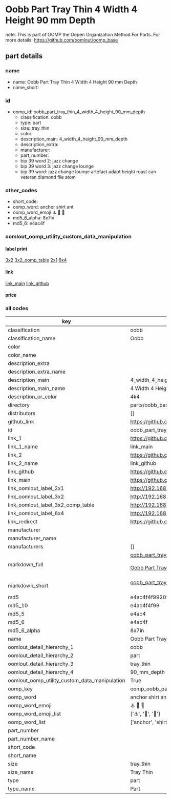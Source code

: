 # Oobb Part Tray Thin 4 Width 4 Height 90 mm Depth  

note: This is part of OOMP the Oopen Organization Method For Parts. For more details: https://github.com/oomlout/oomp_base

##  part details
  







### name
* name: Oobb Part Tray Thin 4 Width 4 Height 90 mm Depth
* name_short: 
### id
* oomp_id: oobb_part_tray_thin_4_width_4_height_90_mm_depth
  * classification: oobb
  * type: part
  * size: tray_thin
  * color: 
  * description_main: 4_width_4_height_90_mm_depth
  * description_extra: 
  * manufacturer: 
  * part_number: 
  * bip 39 word 2: jazz change
  * bip 39 word 3: jazz change lounge
  * bip 39 word: jazz change lounge artefact adapt height roast can veteran diamond file atom

### other_codes
* short_code: 
* oomp_word: anchor shirt ant
* oomp_word_emoji :anchor: :shirt: :ant:
* md5_6_alpha: 8x7in
* md5_6: e4ac4f






### oomlout_oomp_utility_custom_data_manipulation
#### label print
[3x2](http://192.168.1.245:1112/?label=oomp%208x7in)
[3x2_oomp_table](http://192.168.1.108:1112/?label=oomp%208x7in)
[2x1](http://192.168.1.242:1112/?label=oomp%208x7in)
[6x4](http://192.168.1.55:1112/?label=oomp%208x7in)    

#### link

[link_main](https://github.com/oomlout/oomlout_oomp_version_1_messy/tree/main/parts/oobb_part_tray_thin_4_width_4_height_90_mm_depth) [link_github](https://github.com/oomlout/oomlout_oomp_version_1_messy/tree/main/parts/oobb_part_tray_thin_4_width_4_height_90_mm_depth)                             

#### price







### all codes 
| key | value |  
| --- | --- |  
| classification | oobb |  
| classification_name | Oobb |  
| color |  |  
| color_name |  |  
| description_extra |  |  
| description_extra_name |  |  
| description_main | 4_width_4_height_90_mm_depth |  
| description_main_name | 4 Width 4 Height 90 mm Depth |  
| description_or_color | 4k4 |  
| directory | parts/oobb_part_tray_thin_4_width_4_height_90_mm_depth |  
| distributors | [] |  
| github_link | https://github.com/oomlout/oomlout_oomp_part_src/tree/main/parts/oobb_part_tray_thin_4_width_4_height_90_mm_depth |  
| id | oobb_part_tray_thin_4_width_4_height_90_mm_depth |  
| link_1 | https://github.com/oomlout/oomlout_oomp_version_1_messy/tree/main/parts/oobb_part_tray_thin_4_width_4_height_90_mm_depth |  
| link_1_name | link_main |  
| link_2 | https://github.com/oomlout/oomlout_oomp_version_1_messy/tree/main/parts/oobb_part_tray_thin_4_width_4_height_90_mm_depth |  
| link_2_name | link_github |  
| link_github | https://github.com/oomlout/oomlout_oomp_version_1_messy/tree/main/parts/oobb_part_tray_thin_4_width_4_height_90_mm_depth |  
| link_main | https://github.com/oomlout/oomlout_oomp_version_1_messy/tree/main/parts/oobb_part_tray_thin_4_width_4_height_90_mm_depth |  
| link_oomlout_label_2x1 | http://192.168.1.242:1112/?label=oomp%208x7in |  
| link_oomlout_label_3x2 | http://192.168.1.245:1112/?label=oomp%208x7in |  
| link_oomlout_label_3x2_oomp_table | http://192.168.1.108:1112/?label=oomp%208x7in |  
| link_oomlout_label_6x4 | http://192.168.1.55:1112/?label=oomp%208x7in |  
| link_redirect | https://github.com/oomlout/oomlout_oomp_version_1_messy/tree/main/parts/oobb_part_tray_thin_4_width_4_height_90_mm_depth |  
| manufacturer |  |  
| manufacturer_name |  |  
| manufacturers | [] |  
| markdown_full | [oobb_part_tray_thin_4_width_4_height_90_mm_depth](none)<br>[](none)<br>[Oobb Part Tray Thin 4 Width 4 Height 90 Mm Depth](none)<br><br> |  
| markdown_short | [oobb_part_tray_thin_4_width_4_height_90_mm_depth](none)<br><br> |  
| md5 | e4ac4f4f9920f761aa8180cf08898bbb |  
| md5_10 | e4ac4f4f99 |  
| md5_5 | e4ac4 |  
| md5_6 | e4ac4f |  
| md5_6_alpha | 8x7in |  
| name | Oobb Part Tray Thin 4 Width 4 Height 90 mm Depth |  
| oomlout_detail_hierarchy_1 | oobb |  
| oomlout_detail_hierarchy_2 | part |  
| oomlout_detail_hierarchy_3 | tray_thin |  
| oomlout_detail_hierarchy_4 | 90_mm_depth |  
| oomlout_oomp_utility_custom_data_manipulation | True |  
| oomp_key | oomp_oobb_part_tray_thin_4_width_4_height_90_mm_depth |  
| oomp_word | anchor shirt ant |  
| oomp_word_emoji | :anchor: :shirt: :ant: |  
| oomp_word_emoji_list | [':anchor:', ':shirt:', ':ant:'] |  
| oomp_word_list | ['anchor', 'shirt', 'ant'] |  
| part_number |  |  
| part_number_name |  |  
| short_code |  |  
| short_name |  |  
| size | tray_thin |  
| size_name | Tray Thin |  
| type | part |  
| type_name | Part |  
